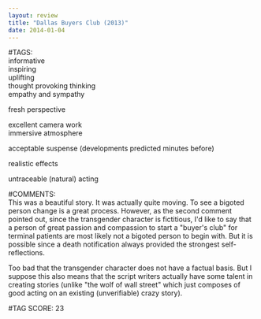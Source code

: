 ```yaml
---  
layout: review  
title: "Dallas Buyers Club (2013)"  
date: 2014-01-04  
---  
```

  
#TAGS:  
informative  
inspiring  
uplifting  
thought provoking thinking  
empathy and sympathy  
  
fresh perspective  
  
excellent camera work  
immersive atmosphere  
  
acceptable suspense (developments predicted minutes before)  
  
realistic effects  
  
untraceable (natural) acting  
  
#COMMENTS:  
This was a beautiful story. It was actually quite moving. To see a bigoted person change is a great process. However, as the second comment pointed out, since the transgender character is fictitious, I'd like to say that a person of great passion and compassion to start a "buyer's club" for terminal patients are most likely not a bigoted person to begin with. But it is possible since a death notification always provided the strongest self-reflections.  
  
Too bad that the transgender character does not have a factual basis. But I suppose this also means that the script writers actually have some talent in creating stories (unlike "the wolf of wall street" which just composes of good acting on an existing (unverifiable) crazy story).  
  
  
  
  
  
#TAG SCORE: 23  
